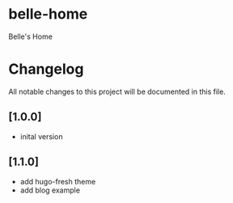 # belle-home
Belle's Home


# Changelog
All notable changes to this project will be documented in this file.

## [1.0.0]
- inital version

## [1.1.0]
- add hugo-fresh theme
- add blog example
